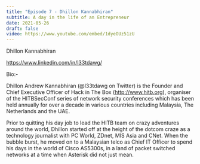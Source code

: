 ```yaml
---
title: "Episode 7 - Dhillon Kannabhiran"
subtitle: A day in the life of an Entrepreneur 
date: 2021-05-26
draft: false
video: https://www.youtube.com/embed/1dyeOUz51zU
---
```


Dhillon Kannabhiran

https://www.linkedin.com/in/l33tdawg/

Bio:-

Dhillon Andrew Kannabhiran (@l33tdawg on Twitter) is the Founder and Chief Executive Officer of Hack in The Box (http://www.hitb.org), organiser of the HITBSecConf series of network security conferences which has been held annually for over a decade in various countries including Malaysia, The Netherlands and the UAE.

Prior to quitting his day job to lead the HITB team on crazy adventures around the world, Dhillon started off at the height of the dotcom craze as a technology journalist with PC World, ZDnet, MIS Asia and CNet. When the bubble burst, he moved on to a Malaysian telco as Chief IT Officer to spend his days in the world of Cisco AS5300s, in a land of packet switched networks at a time when Asterisk did not just mean.

</br>